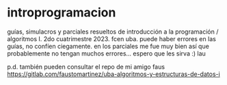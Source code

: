 # introprogramacion
guías, simulacros y parciales resueltos de introducción a la programación  / algoritmos I. 2do cuatrimestre 2023. fcen uba.
puede haber errores en las guías, no confíen ciegamente. en los parciales me fue muy bien así que probablemente no tengan muchos errores... espero que les sirva :) lau

p.d. también pueden consultar el repo de mi amigo faus https://gitlab.com/faustomartinez/uba-algoritmos-y-estructuras-de-datos-i

